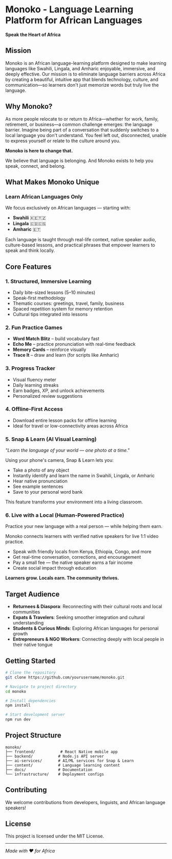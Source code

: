 # Monoko - Language Learning Platform for African Languages

**Speak the Heart of Africa**

## Mission

Monoko is an African language-learning platform designed to make learning languages like Swahili, Lingala, and Amharic enjoyable, immersive, and deeply effective. Our mission is to eliminate language barriers across Africa by creating a beautiful, intuitive app that blends technology, culture, and communication—so learners don't just memorize words but truly live the language.

## Why Monoko?

As more people relocate to or return to Africa—whether for work, family, retirement, or business—a common challenge emerges: the language barrier. Imagine being part of a conversation that suddenly switches to a local language you don't understand. You feel left out, disconnected, unable to express yourself or relate to the culture around you.

**Monoko is here to change that.**

We believe that language is belonging. And Monoko exists to help you speak, connect, and belong.

## What Makes Monoko Unique

### Learn African Languages Only

We focus exclusively on African languages — starting with:
- **Swahili** 🇰🇪🇹🇿
- **Lingala** 🇨🇩🇨🇬  
- **Amharic** 🇪🇹

Each language is taught through real-life context, native speaker audio, culture-based lessons, and practical phrases that empower learners to speak and think locally.

## Core Features

### 1. Structured, Immersive Learning
- Daily bite-sized lessons (5–10 minutes)
- Speak-first methodology
- Thematic courses: greetings, travel, family, business
- Spaced repetition system for memory retention
- Cultural tips integrated into lessons

### 2. Fun Practice Games
- **Word Match Blitz** – build vocabulary fast
- **Echo Me** – practice pronunciation with real-time feedback
- **Memory Cards** – reinforce visually
- **Trace It** – draw and learn (for scripts like Amharic)

### 3. Progress Tracker
- Visual fluency meter
- Daily learning streaks
- Earn badges, XP, and unlock achievements
- Personalized review suggestions

### 4. Offline-First Access
- Download entire lesson packs for offline learning
- Ideal for travel or low-connectivity areas across Africa

### 5. Snap & Learn (AI Visual Learning)
*"Learn the language of your world — one photo at a time."*

Using your phone's camera, Snap & Learn lets you:
- Take a photo of any object
- Instantly identify and learn the name in Swahili, Lingala, or Amharic
- Hear native pronunciation
- See example sentences
- Save to your personal word bank

This feature transforms your environment into a living classroom.

### 6. Live with a Local (Human-Powered Practice)
Practice your new language with a real person — while helping them earn.

Monoko connects learners with verified native speakers for live 1:1 video practice.
- Speak with friendly locals from Kenya, Ethiopia, Congo, and more
- Get real-time conversation, corrections, and encouragement
- Pay a small fee — the native speaker earns a fair income
- Create social impact through education

**Learners grow. Locals earn. The community thrives.**

## Target Audience

- **Returnees & Diaspora**: Reconnecting with their cultural roots and local communities
- **Expats & Travelers**: Seeking smoother integration and cultural understanding
- **Students & Curious Minds**: Exploring African languages for personal growth
- **Entrepreneurs & NGO Workers**: Connecting deeply with local people in their native tongue

## Getting Started

```bash
# Clone the repository
git clone https://github.com/yourusername/monoko.git

# Navigate to project directory
cd monoko

# Install dependencies
npm install

# Start development server
npm run dev
```

## Project Structure

```
monoko/
├── frontend/           # React Native mobile app
├── backend/           # Node.js API server
├── ai-services/       # AI/ML services for Snap & Learn
├── content/           # Language learning content
├── docs/              # Documentation
└── infrastructure/    # Deployment configs
```

## Contributing

We welcome contributions from developers, linguists, and African language speakers!

## License

This project is licensed under the MIT License.

---

*Made with ❤️ for Africa*
